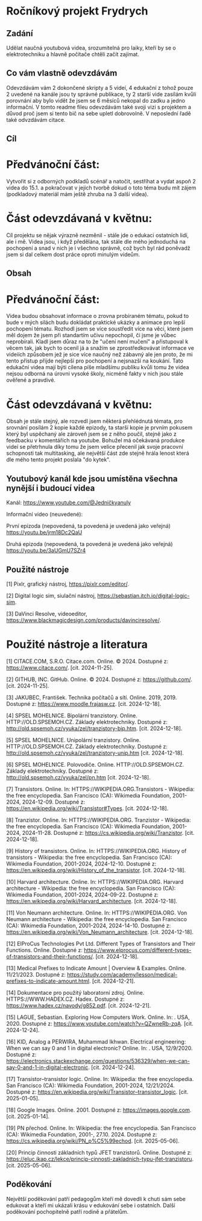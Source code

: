 # Ročníkový projekt Frydrych

## Zadání

Udělat naučná youtubová videa, srozumitelná pro laiky, kteří by se o elektrotechniku a hlavně počítače chtěli začít zajímat.

## Co vám vlastně odevzdávám

Odevzdávám vám 2 dokončené skripty a 5 videí, 4 edukační z tohož pouze 2 uvedené na kanále jsou ty správné publikace, ty 2 starší vide zasílám kvůli porovnání aby bylo vidět že jsem se 6 měsíců nekopal do zadku a jedno informační. V tomto readme fileu odevzdávám také svoji vizi s projektem a důvod proč jsem si tento bič na sebe upletl dobrovolně.  V neposlední řadě také odvzdávám citace.

## Cíl
# Předvánoční část:
Vytvořit si z odborných podkladů scénář a natočit, sestříhat a vydat aspoň 2 videa do 15.1. a pokračovat v jejich tvorbě dokud o toto téma budu mít zájem (podkladový materiál mám ještě zhruba na 3 další videa). 

# Část odevzdávaná v květnu:
Cíl projektu se nějak výrazně nezměnil - stále jde o edukaci ostatních lidí, ale i mě. Videa jsou, i když předělána, tak stále dle mého jednoduchá na pochopení a snad v nich je i všechno správně, což bych byl rád poněvadž jsem si dal celkem dost práce oproti minulým videům.
## Obsah
# Předvánoční část:
Videa budou obsahovat informace o zrovna probíraném tématu, pokud to bude v mých silách budu dokládat praktické ukázky a animace pro lepší pochopení tématu. Rozhodl jsem se více soustředit více na věci, které jsem měl dojem že jsem při standartím učivu nepochopil, či jsme je vůbec neprobírali. Kladl jsem důraz na to že "učení není mučení" a přistupoval k věcem tak, jak bych to ocenil já a snažím se zprostředkovávat informace ve videiích způsobem jež je sice více naučný než zábavný ale jen proto, že mi tento přístup přijde nejlepší pro pochopení a nejsnazší na koukání. Tato edukační videa mají býti cílena píše mladšímu publiku kvůli tomu že videa nejsou odborná na úrovni vysoké školy, nicméně fakty v nich jsou stále ověřené a pravdivé. 

# Část odevzdávaná v květnu:
Obsah je stále stejný, ale rozvedl jsem některá přehlédnutá témata, pro srovnání posílám 2 kopie každé epizody, ta starší kopie je prvním pokusem který byl uspěchaný ale zároveň jsem se z něho poučil, stejně jako z feedbacku v komentářích na youtube. Bohužel má očekávaná produkce videí se přetrhnula díky tomu že jsem velice přecenil jak svoje pracovní schopnosti tak multitasking, ale největší část zde stejně hrála lenost která dle mého tento projekt poslala "do kytek". 

## Youtubový kanál kde jsou umístěna všechna nynější i budoucí videa

Kanál: https://www.youtube.com/@Jedničkyanuly

Informační video (neuvedené): 

První epizoda (nepovedená, ta povedená je uvedená jako veřejná) https://youtu.be/jrm18Dc2QaU

Druhá epizoda (nepovedená, ta povedená je uvedená jako veřejná) https://youtu.be/3aUGmU7SZr4


## Použité nástroje

[1] Pixlr, grafický nástroj, https://pixlr.com/editor/.

[2] Digital logic sim, siulační nástroj, https://sebastian.itch.io/digital-logic-sim.

[3] DaVinci Resolve, videoeditor, https://www.blackmagicdesign.com/products/davinciresolve/.

# Použité nástroje a literatura

[1] CITACE.COM, S.R.O. Citace.com. Online. © 2024. Dostupné z: https://www.citace.com/. [cit. 2024-11-25].

[2] GITHUB, INC. GitHub. Online. © 2024. Dostupné z: https://github.com/. [cit. 2024-11-25].

[3] JAKUBEC, František. Technika počítačů a sítí. Online. 2019, 2019. Dostupné z: https://www.moodle.frajasw.cz. [cit. 2024-12-18]. 

[4] SPSEL MOHELNICE. Bipolární tranzistory. Online. HTTP://OLD.SPSEMOH.CZ. Základy elektrotechniky. Dostupné z: http://old.spsemoh.cz/vyuka/zel/tranzistory-bip.htm. [cit. 2024-12-18].

[5] SPSEL MOHELNICE. Unipolární tranzistory. Online. HTTP://OLD.SPSEMOH.CZ. Základy elektrotechniky. Dostupné z: http://old.spsemoh.cz/vyuka/zel/tranzistory-unip.htm [cit. 2024-12-18].

[6] SPSEL MOHELNICE. Polovodiče. Online. HTTP://OLD.SPSEMOH.CZ. Základy elektrotechniky. Dostupné z: http://old.spsemoh.cz/vyuka/zel/pn.htm [cit. 2024-12-18].

[7] Transistors. Online. In: HTTPS://WIKIPEDIA.ORG.Transistors - Wikipedia: the free encyclopedia. San Francisco (CA): Wikimedia Foundation, 2001-2024, 2024-12-09. Dostupné z: https://en.wikipedia.org/wiki/Transistor#Types. [cit. 2024-12-18].

[8] Tranzistor. Online. In: HTTPS://WIKIPEDIA.ORG. Tranzistor - Wikipedia: the free encyclopedia. San Francisco (CA): Wikimedia Foundation, 2001-2024, 2024-11-28. Dostupné z: https://cs.wikipedia.org/wiki/Tranzistor. [cit. 2024-12-18].

[9] History of transistors. Online. In: HTTPS://WIKIPEDIA.ORG. History of transistors - Wikipedia: the free encyclopedia. San Francisco (CA): Wikimedia Foundation, 2001-2024, 2024-12-10. Dostupné z: https://en.wikipedia.org/wiki/History_of_the_transistor. [cit. 2024-12-18].

[10] Harvard architecture. Online. In: HTTPS://WIKIPEDIA.ORG. Harvard architecture - Wikipedia: the free encyclopedia. San Francisco (CA): Wikimedia Foundation, 2001-2024, 2024-09-22. Dostupné z: https://en.wikipedia.org/wiki/Harvard_architecture. [cit. 2024-12-18].

[11] Von Neumann architecture. Online. In: HTTPS://WIKIPEDIA.ORG. Von Neumann architecture - Wikipedia: the free encyclopedia. San Francisco (CA): Wikimedia Foundation, 2001-2024, 2024-14-10. Dostupné z: https://en.wikipedia.org/wiki/Von_Neumann_architecture. [cit. 2024-12-18].

[12] ElProCus Technologies Pvt Ltd. Different Types of Transistors and Their Functions. Online. Dostupné z: https://www.elprocus.com/different-types-of-transistors-and-their-functions/. [cit. 2024-12-18].

[13] Medical Prefixes to Indicate Amount | Overview & Examples. Online. 11/21/2023. Dostupné z: https://study.com/academy/lesson/medical-prefixes-to-indicate-amount.html. [cit. 2024-12-21].

[14] Dokumentace pro použitý laboratorní zdroj. Online. HTTPS://WWW.HADEX.CZ. Hadex. Dostupné z: https://www.hadex.cz/navody/g852.pdf. [cit. 2024-12-21].

[15] LAGUE, Sebastian. Exploring How Computers Work. Online. In: . USA, 2020. Dostupné z: https://www.youtube.com/watch?v=QZwneRb-zqA. [cit. 2024-12-24].

[16] KID, Analog a PERWIRA, Muhammad Ikhwan. Electrical engineering: When we can say 0 and 1 in digital electronic? Online. In: . USA, 12/9/2020. Dostupné z: https://electronics.stackexchange.com/questions/536329/when-we-can-say-0-and-1-in-digital-electronic. [cit. 2024-12-24].

[17] Transistor–transistor logic. Online. In: Wikipedia: the free encyclopedia. San Francisco (CA): Wikimedia Foundation, 2001-2024, 12/21/2024. Dostupné z: https://en.wikipedia.org/wiki/Transistor–transistor_logic. [cit. 2025-01-05].

[18] Google Images. Online. 2001. Dostupné z: https://images.google.com. [cit. 2025-01-14].

[19] PN přechod. Online. In: Wikipedia: the free encyclopedia. San Francisco (CA): Wikimedia Foundation, 2001-, 27.10. 2024. Dostupné z: https://cs.wikipedia.org/wiki/PN_p%C5%99echod. [cit. 2025-05-06].

[20] Princip činnosti základních typů JFET tranzistorů. Online. Dostupné z: https://eluc.ikap.cz/lekce/princip-cinnosti-zakladnich-typu-jfet-tranzistoru. [cit. 2025-05-06].

## Poděkování

Největší poděkování patří pedagogům kteří mě dovedli k chuti sám sebe edukovat a kteří mi ukázali krásu v edukování sebe i ostatních. Další poděkování pochopitelně patří rodině a přátelům.
